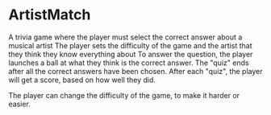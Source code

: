 # ArtistMatch

A trivia game where the player must select the correct answer about a musical artist
The player sets the difficulty of the game and the artist that they think they know everything about
To answer the question, the player launches a ball at what they think is the correct answer.
The "quiz" ends after all the correct answers have been chosen.
After each "quiz", the player will get a score, based on how well they did.

The player can change the difficulty of the game, to make it harder or easier.  

